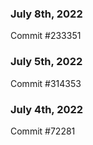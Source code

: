 ### July 8th, 2022

Commit #233351

### July 5th, 2022

Commit #314353


### July 4th, 2022

Commit #72281
